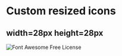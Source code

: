 # Custom resized icons
## width=28px height=28px
![Font Awesome Free License](https://fontawesome.com/license/free)
